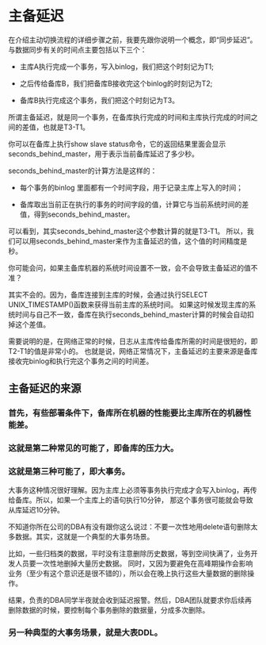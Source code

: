 

# 主备延迟


在介绍主动切换流程的详细步骤之前，我要先跟你说明一个概念，即“同步延迟”。与数据同步有关的时间点主要包括以下三个：

- 主库A执行完成一个事务，写入binlog，我们把这个时刻记为T1;
 
- 之后传给备库B，我们把备库B接收完这个binlog的时刻记为T2;
 
- 备库B执行完成这个事务，我们把这个时刻记为T3。
 
所谓主备延迟，就是同一个事务，在备库执行完成的时间和主库执行完成的时间之间的差值，也就是T3-T1。

你可以在备库上执行show slave status命令，它的返回结果里面会显示seconds_behind_master，用于表示当前备库延迟了多少秒。

seconds_behind_master的计算方法是这样的：

- 每个事务的binlog 里面都有一个时间字段，用于记录主库上写入的时间；

- 备库取出当前正在执行的事务的时间字段的值，计算它与当前系统时间的差值，得到seconds_behind_master。

可以看到，其实seconds_behind_master这个参数计算的就是T3-T1。
所以，我们可以用seconds_behind_master来作为主备延迟的值，这个值的时间精度是秒。


你可能会问，如果主备库机器的系统时间设置不一致，会不会导致主备延迟的值不准？

其实不会的。因为，备库连接到主库的时候，会通过执行SELECT UNIX_TIMESTAMP()函数来获得当前主库的系统时间。
如果这时候发现主库的系统时间与自己不一致，备库在执行seconds_behind_master计算的时候会自动扣掉这个差值。

需要说明的是，在网络正常的时候，日志从主库传给备库所需的时间是很短的，即T2-T1的值是非常小的。
也就是说，网络正常情况下，主备延迟的主要来源是备库接收完binlog和执行完这个事务之间的时间差。


## 主备延迟的来源
### 首先，有些部署条件下，备库所在机器的性能要比主库所在的机器性能差。

### 这就是第二种常见的可能了，即备库的压力大。

### 这就是第三种可能了，即大事务。

大事务这种情况很好理解。因为主库上必须等事务执行完成才会写入binlog，再传给备库。所以，如果一个主库上的语句执行10分钟，
那这个事务很可能就会导致从库延迟10分钟。

不知道你所在公司的DBA有没有跟你这么说过：不要一次性地用delete语句删除太多数据。其实，这就是一个典型的大事务场景。

比如，一些归档类的数据，平时没有注意删除历史数据，等到空间快满了，业务开发人员要一次性地删掉大量历史数据。
同时，又因为要避免在高峰期操作会影响业务（至少有这个意识还是很不错的），所以会在晚上执行这些大量数据的删除操作。

结果，负责的DBA同学半夜就会收到延迟报警。然后，DBA团队就要求你后续再删除数据的时候，要控制每个事务删除的数据量，分成多次删除。


### 另一种典型的大事务场景，就是大表DDL。